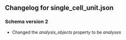 ## Changelog for single_cell_unit.json

### Schema version 2

* Changed the *analysis_objects* property to be *analyses*
